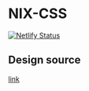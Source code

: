 # NIX-CSS

[![Netlify Status](https://api.netlify.com/api/v1/badges/4fc36477-500e-4475-a81a-95c0d330ae02/deploy-status)](https://app.netlify.com/sites/nix-css/deploys)

## Design source

[link](https://psdrepo.com/free-psd/love-valentine-template-freebie/)